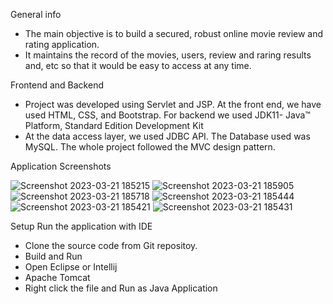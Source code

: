 General info
- The main objective is to build a secured, robust online movie review and rating application. 
- It maintains the record of the movies, users, review and raring results and, etc so that it would be easy to access at any time.

Frontend and Backend
- Project was developed using Servlet and JSP. At the front end, we have used HTML, CSS, and Bootstrap. For backend we used JDK11- Java™ Platform, Standard Edition Development Kit
- At the data access layer, we used JDBC API. The Database used was MySQL. The whole project followed the MVC design pattern.

Application Screenshots

![Screenshot 2023-03-21 185215](https://user-images.githubusercontent.com/108559316/226759979-ee47f48c-12d3-49c5-b4e0-287bbe460e9e.png)
![Screenshot 2023-03-21 185905](https://user-images.githubusercontent.com/108559316/226760503-55769dce-9795-4341-ac60-3f5c4c10a7ee.png)
![Screenshot 2023-03-21 185718](https://user-images.githubusercontent.com/108559316/226760538-d5cfbf8e-fd08-43bd-b0fa-d5c74097cc25.png)
![Screenshot 2023-03-21 185444](https://user-images.githubusercontent.com/108559316/226760585-ee1b04ae-4973-47ca-85bf-193bae296b30.png)
![Screenshot 2023-03-21 185421](https://user-images.githubusercontent.com/108559316/226760638-cfaed565-6e27-4b84-b864-f1978b46077c.png)
![Screenshot 2023-03-21 185431](https://user-images.githubusercontent.com/108559316/226760673-c2bb8735-65ac-48c2-aef9-41fa0c9edb1b.png)

Setup
Run the application with IDE
- Clone the source code from Git repositoy.
- Build and Run
- Open Eclipse or Intellij
- Apache Tomcat 
- Right click the file and Run as Java Application
